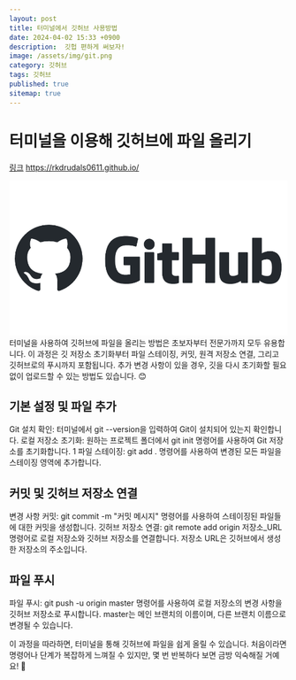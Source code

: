 ```yaml
---
layout: post
title: 터미널에서 깃허브 사용방법
date: 2024-04-02 15:33 +0900
description:  깃헙 편하게 써보자!
image: /assets/img/git.png
category: 깃허브
tags: 깃허브
published: true
sitemap: true
---
```


# 터미널을 이용해 깃허브에 파일 올리기

[링크](https://rkdrudals0611.github.io/)
<https://rkdrudals0611.github.io/>

![이미지](/assets/img/git.png)
터미널을 사용하여 깃허브에 파일을 올리는 방법은 초보자부터 전문가까지 모두 유용합니다. 이 과정은 깃 저장소 초기화부터 파일 스테이징, 커밋, 원격 저장소 연결, 그리고 깃허브로의 푸시까지 포함됩니다. 추가 변경 사항이 있을 경우, 깃을 다시 초기화할 필요 없이 업로드할 수 있는 방법도 있습니다. 😊



## 기본 설정 및 파일 추가
Git 설치 확인: 터미널에서 git --version을 입력하여 Git이 설치되어 있는지 확인합니다.
로컬 저장소 초기화: 원하는 프로젝트 폴더에서 git init 명령어를 사용하여 Git 저장소를 초기화합니다. 1
파일 스테이징: git add . 명령어를 사용하여 변경된 모든 파일을 스테이징 영역에 추가합니다.

## 커밋 및 깃허브 저장소 연결
변경 사항 커밋: git commit -m "커밋 메시지" 명령어를 사용하여 스테이징된 파일들에 대한 커밋을 생성합니다.
깃허브 저장소 연결: git remote add origin 저장소_URL 명령어로 로컬 저장소와 깃허브 저장소를 연결합니다. 저장소 URL은 깃허브에서 생성한 저장소의 주소입니다. 

## 파일 푸시
파일 푸시: git push -u origin master 명령어를 사용하여 로컬 저장소의 변경 사항을 깃허브 저장소로 푸시합니다. master는 메인 브랜치의 이름이며, 다른 브랜치 이름으로 변경될 수 있습니다.

이 과정을 따라하면, 터미널을 통해 깃허브에 파일을 쉽게 올릴 수 있습니다. 처음이라면 명령어나 단계가 복잡하게 느껴질 수 있지만, 몇 번 반복하다 보면 금방 익숙해질 거예요! 🚀




